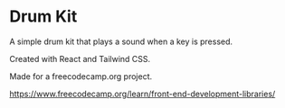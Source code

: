 # Drum Kit

A simple drum kit that plays a sound when a key is pressed.

Created with React and Tailwind CSS.

Made for a freecodecamp.org project.

https://www.freecodecamp.org/learn/front-end-development-libraries/
